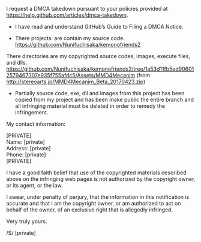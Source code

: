 I request a DMCA takedown pursuant to your policies provided at
https://help.github.com/articles/dmca-takedown.

- I have read and understand GitHub’s Guide to Filing a DMCA Notice.

- There projects: are contain my source code.
https://github.com/Nunifuchisaka/kemonofriends2

There directories are my copyrighted source codes, images, execute
files, and dlls.
https://github.com/Nunifuchisaka/kemonofriends2/tree/1a53d11fb5ed906012579467307e935f755afdc5/Assets/MMD4Mecanim
(from http://stereoarts.jp/MMD4Mecanim_Beta_20170423.zip)

- Partially source code, exe, dll and images from this project has been
copied from my project and has been make public
the entire branch and all infringing material must be deleted in order
to remedy the infringement.

My contact information:  

[PRIVATE]  
Name: [private]  
Address: [private]  
Phone: [private]  
[PRIVATE]  

I have a good faith belief that use of the copyrighted materials
described above on the infringing web pages is not authorized by the
copyright owner, or its agent, or the law.

I swear, under penalty of perjury, that the information in this
notification is accurate and that I am the copyright owner, or am
authorized to act on behalf of the owner, of an exclusive right that is
allegedly infringed.

Very truly yours.

/S/ [private] 
